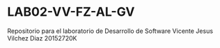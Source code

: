 # LAB02-VV-FZ-AL-GV
Repositorio para el laboratorio de Desarrollo de Software
Vicente Jesus Vilchez Diaz
20152720K
